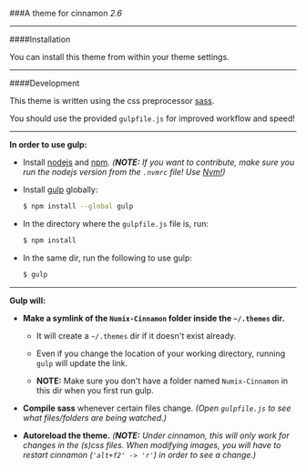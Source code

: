 ###A theme for cinnamon _2.6_

---

####Installation

You can install this theme from within your theme settings.

---

####Development

This theme is written using the css preprocessor [sass](http://sass-lang.com/).

You should use the provided `gulpfile.js` for improved workflow and speed!

---

__In order to use gulp:__

* Install [nodejs](https://nodejs.org/) and [npm](https://www.npmjs.com/). *(__NOTE:__ If you want to contribute, make sure you run the nodejs version from the `.nvmrc` file!
Use [Nvm!](https://github.com/creationix/nvm))*

* Install [gulp](http://gulpjs.com/) globally:
    ```sh
    $ npm install --global gulp
    ```

* In the directory where the `gulpfile.js` file is, run:
    ```sh
    $ npm install
    ```

* In the same dir, run the following to use gulp:
    ```sh
    $ gulp
    ```

---

__Gulp will:__

* __Make a symlink of the `Numix-Cinnamon` folder inside the `~/.themes` dir.__

    * It will create a `~/.themes` dir if it doesn't exist already.

    * Even if you change the location of your working directory, running `gulp` will update the link.

    * __NOTE:__ Make sure you don't have a folder named `Numix-Cinnamon` in this dir when you first run gulp.

* __Compile sass__ whenever certain files change. *(Open `gulpfile.js` to see what files/folders are being watched.)*

* __Autoreload the theme.__ *(__NOTE:__ Under cinnamon, this will only work for changes in the (s)css files. When modifying images, you will have to restart cinnamon (`'alt+f2' -> 'r'`) in order to see a change.)*
